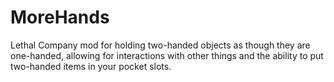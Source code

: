 # MoreHands
Lethal Company mod for holding two-handed objects as though they are one-handed, allowing for interactions with other things and the ability to put two-handed items in your pocket slots.

